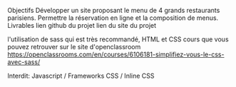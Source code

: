 Objectifs
Développer un site proposant le menu de 4 grands restaurants parisiens.
Permettre la réservation en ligne et la composition de menus.
Livrables
lien github du projet
lien du site du projet

l'utilisation de sass qui est très recommandé, HTML et CSS
 cours que vous pouvez retrouver sur le site d'openclassroom
 https://openclassrooms.com/en/courses/6106181-simplifiez-vous-le-css-avec-sass/



Interdit: Javascript / Frameworks CSS / Inline CSS